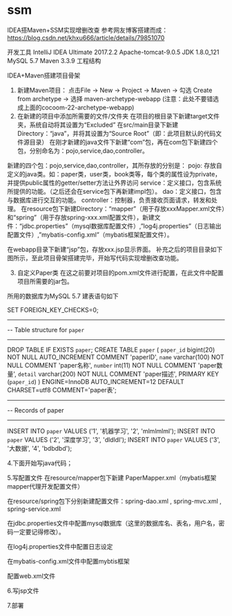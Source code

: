 # ssm
IDEA搭Maven+SSM实现增删改查
参考网友博客搭建而成：https://blog.csdn.net/khxu666/article/details/79851070

开发工具
IntelliJ IDEA Ultimate 2017.2.2
Apache-tomcat-9.0.5
JDK 1.8.0_121
MySQL 5.7
Maven 3.3.9
工程结构


IDEA+Maven搭建项目骨架
1. 新建Maven项目： 
点击File -> New -> Project -> Maven -> 勾选 Create from archetype -> 选择 maven-archetype-webapp (注意：此处不要错选成上面的cocoom-22-archetype-webapp)
2. 在新建的项目中添加所需要的文件/文件夹
在项目的根目录下新建target文件夹，系统自动将其设置为“Excluded”
在src/main目录下新建Directory：“java”，并将其设置为“Source Root”（即：此项目默认的代码文件源目录） 
在刚才新建的java文件下新建“com”包，再在com包下新建四个包，分别命名为：pojo,service,dao,controller。

新建的四个包：pojo,service,dao,controller，其所存放的分别是：
pojo: 存放自定义的java类。如：paper类，user类，book类等，每个类的属性设为private，并提供public属性的getter/setter方法让外界访问
service：定义接口，包含系统所提供的功能。（之后还会在service包下再新建impl包）。
dao：定义接口，包含与数据库进行交互的功能。
controller：控制器，负责接收页面请求，转发和处理。
在resource包下新建Directory：“mapper”（用于存放xxxMapper.xml文件）和“spring”（用于存放spring-xxx.xml配置文件），新建文件：“jdbc.properties”（mysql数据库配置文件）,”log4j.properties”（日志输出配置文件）,”mybatis-config.xml”（mybatis框架配置文件）。  

在webapp目录下新建“jsp”包，存放xxx.jsp显示界面。 
补充之后的项目目录如下图所示，至此项目骨架搭建完毕，开始写代码实现增删改查功能。

3. 自定义Paper类
在这之前要对项目的pom.xml文件进行配置，在此文件中配置项目所需要的jar包。

所用的数据库为MySQL 5.7 建表语句如下

SET FOREIGN_KEY_CHECKS=0;

-- ----------------------------
-- Table structure for `paper`
-- ----------------------------
DROP TABLE IF EXISTS `paper`;
CREATE TABLE `paper` (
  `paper_id` bigint(20) NOT NULL AUTO_INCREMENT COMMENT 'paperID',
  `name` varchar(100) NOT NULL COMMENT 'paper名称',
  `number` int(11) NOT NULL COMMENT 'paper数量',
  `detail` varchar(200) NOT NULL COMMENT 'paper描述',
  PRIMARY KEY (`paper_id`)
) ENGINE=InnoDB AUTO_INCREMENT=12 DEFAULT CHARSET=utf8 COMMENT='paper表';

-- ----------------------------
-- Records of paper
-- ----------------------------
INSERT INTO `paper` VALUES ('1', '机器学习', '2', 'mlmlmlml');
INSERT INTO `paper` VALUES ('2', '深度学习', '3', 'dldldl');
INSERT INTO `paper` VALUES ('3', '大数据', '4', 'bdbdbd');

4.下面开始写java代码；

5.写配置文件
在resource/mapper包下新建 PaperMapper.xml（mybatis框架mapper代理开发配置文件）

在resource/spring包下分别新建配置文件：spring-dao.xml , spring-mvc.xml , spring-service.xml

在jdbc.properties文件中配置mysql数据库（这里的数据库名、表名，用户名，密码一定要记得修改）。

在log4j.properties文件中配置日志设定

在mybatis-config.xml文件中配置mybtis框架

配置web.xml文件

6.写jsp文件

7.部署
